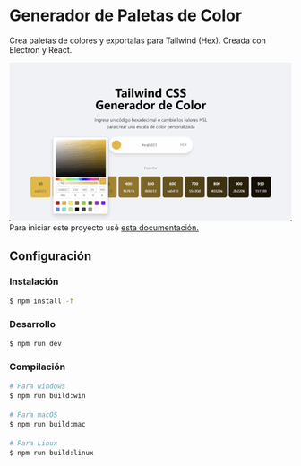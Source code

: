 # Generador de Paletas de Color

Crea paletas de colores y exportalas para Tailwind (Hex). Creada con Electron y React.


![Electron-React](./assets/presentacion.gif)
Para iniciar este proyecto usé [esta documentación.](https://electron-vite.org/guide/#scaffolding-your-first-electron-vite-project)



## Configuración

### Instalación

```bash
$ npm install -f
```

### Desarrollo

```bash
$ npm run dev
```

### Compilación

```bash
# Para windows
$ npm run build:win

# Para macOS
$ npm run build:mac

# Para Linux
$ npm run build:linux
```
